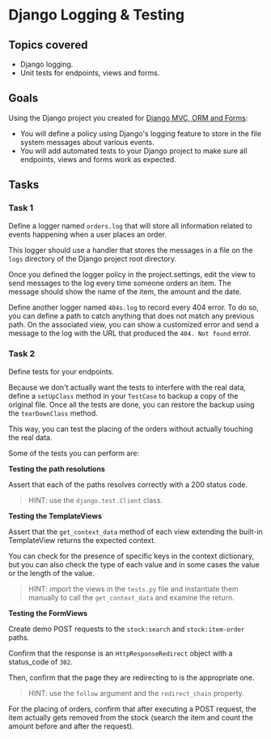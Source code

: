 # Django Logging & Testing

## Topics covered

* Django logging.
* Unit tests for endpoints, views and forms.

## Goals
Using the Django project you created for [Django MVC, ORM and Forms](../MVC_ORM_&_Forms):
* You will define a policy using Django's logging feature to store in the file system messages about various events.
* You will add automated tests to your Django project to make sure all endpoints, views and forms work as expected.

## Tasks
### Task 1

Define a logger named `orders.log` that will store all information related to events happening when a user places an order.

This logger should use a handler that stores the messages in a file on the `logs` directory of the Django project root directory.

Once you defined the logger policy in the project.settings, edit the view to send messages to the log every time someone orders an item. The message should show the name of the item, the amount and the date.

Define another logger named `404s.log` to record every 404 error. To do so, you can define a path to catch anything that does not match any previous path. On the associated view, you can show a customized error and send a message to the log with the URL that produced the `404. Not found` error.


### Task 2

Define tests for your endpoints.

Because we don't actually want the tests to interfere with the real data, define a `setUpClass` method in your `TestCase` to backup a copy of the original file. Once all the tests are done, you can restore the backup using the `tearDownClass` method.

This way, you can test the placing of the orders without actually touching the real data.

Some of the tests you can perform are:

**Testing the path resolutions**

Assert that each of the paths resolves correctly with a 200 status code.

> HINT: use the `django.test.Client` class.

**Testing the TemplateViews**

Assert that the `get_context_data` method of each view extending the built-in TemplateView returns the expected context.

You can check for the presence of specific keys in the context dictionary, but you can also check the type of each value and in some cases the value or the length of the value.

> HINT: import the views in the `tests.py` file and instantiate them manually to call the `get_context_data` and examine the return.

**Testing the FormViews**

Create demo POST requests to the `stock:search` and `stock:item-order` paths.

Confirm that the response is an `HttpResponseRedirect` object with a status_code of `302`.

Then, confirm that the page they are redirecting to is the appropriate one.

> HINT: use the `follow` argument and the `redirect_chain` property.

For the placing of orders, confirm that after executing a POST request, the item actually gets removed from the stock (search the item and count the amount before and after the request).

